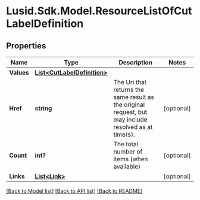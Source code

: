 # Lusid.Sdk.Model.ResourceListOfCutLabelDefinition
## Properties

Name | Type | Description | Notes
------------ | ------------- | ------------- | -------------
**Values** | [**List&lt;CutLabelDefinition&gt;**](CutLabelDefinition.md) |  | 
**Href** | **string** | The Uri that returns the same result as the original request,  but may include resolved as at time(s). | [optional] 
**Count** | **int?** | The total number of items (when available) | [optional] 
**Links** | [**List&lt;Link&gt;**](Link.md) |  | [optional] 

[[Back to Model list]](../README.md#documentation-for-models) [[Back to API list]](../README.md#documentation-for-api-endpoints) [[Back to README]](../README.md)

